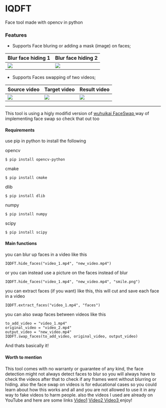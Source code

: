 # IQDFT
Face tool made with opencv in python

### Features

- Supports Face bluring or adding a mask (image) on faces;

| Blur face hiding 1 |  Blur face hiding 2 |
| --- | --- |
|![](https://github.com/karrarkazuya/IQDFT/blob/master/redme_media/blur_1.gif) | ![](https://github.com/karrarkazuya/IQDFT/blob/master/redme_media/blur_2.gif) |

- Supports Faces swapping of two videos;

| Source video |  Target video |  Result video |
| --- | --- | --- |
|![](https://github.com/karrarkazuya/IQDFT/blob/master/redme_media/swap_1.gif) | ![](https://github.com/karrarkazuya/IQDFT/blob/master/redme_media/swap_2.gif) | ![](https://github.com/karrarkazuya/IQDFT/blob/master/redme_media/swap_3.gif) |



                
----


This tool is using a higly modifid version of [wuhuikai FaceSwap ](https://github.com/wuhuikai/FaceSwap)way of implementing face swap so check that out too


#### Requirements

use pip in python to install the following

opencv

`$ pip install opencv-python`

cmake

`$ pip install cmake`

dlib

`$ pip install dlib`

numpy

`$ pip install numpy`

scipy

`$ pip install scipy`

#### Main functions

you can blur up faces in a video like this

    IQDFT.hide_faces("video_1.mp4", "new_video.mp4")
or you can instead use a picture on the faces instead of blur

    IQDFT.hide_faces("video_1.mp4", "new_video.mp4", "smile.png")
you can extract faces (if you want) like this, this will cut and save each face in a video

    IQDFT.extract_faces("video_1.mp4", "faces")
you can also swap faces between videos like this

    to_add_video = "video_1.mp4"
    original_video = "video_2.mp4"
    output_video = "new_video.mp4"
    IQDFT.swap_faces(to_add_video, original_video, output_video)
    
And thats basically it!


#### Worth to mention　

This tool comes with no warranty or guarantee of any kind, the face detection might not always detect faces to blur so you will always have to check the videos after that to check if any frames went without blurring or hiding. also the face swap on videos is for educational cases so you could learn about how this works and all and you are not allowed to use it in any way to fake videos to harm people.
also the videos I used are already on YouTube and here are some links
[Video1](https://www.youtube.com/watch?v=Vw1JqbvgZCc)
[Video2 ](https://www.youtube.com/watch?v=C-Zj0tfZY6o)
[Video3 ](https://www.youtube.com/watch?v=zkIfCo2JxJY)
enjoy!
